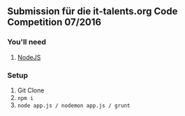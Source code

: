 ## Submission für die it-talents.org Code Competition 07/2016

### You'll need

1. [NodeJS](https://nodejs.org/en/download/package-manager/)


### Setup

1. Git Clone
2. `npm i `
3. `node app.js / nodemon app.js / grunt`
